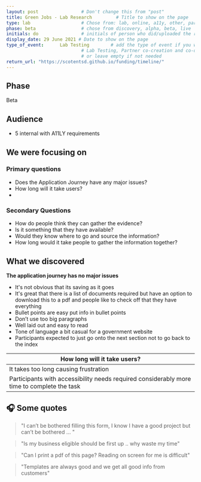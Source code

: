 ```yaml
---
layout: post                # Don't change this from "post"
title: Green Jobs - Lab Research         # Title to show on the page
type: lab                   # Chose from: lab, online, a11y, other, partner
phase: beta                 # chose from discovery, alpha, beta, live
initials: do                # initials of person who did/uploaded the research
display_date: 29 June 2021 # Date to show on the page      
type_of_event:      Lab Testing        # add the type of event if you want it displayed added to the heading when the post if clicked on
                            # Lab Testing, Partner co-creation and co-design, Accessibility, Online research and testing, Events, F2F and testing
                            # or leave empty if not needed
return_url: "https://scotentsd.github.io/funding/timeline/"
---
```


## Phase
   Beta

## Audience
- 5 internal with A11LY requirements

## We were focusing on 
### Primary questions

- Does the Application Journey have any major issues?
- How long will it take users?
- 
### Secondary Questions

- How do people think they can gather the evidence?
- Is it something that they have available?
- Would they know where to go and source the information?
- How long would it take people to gather the information together?

## What we discovered

**The application journey has no major issues**

- It's not obvious that its saving as it goes  
- It's great that there is a list of documents required but have an option to download this to a pdf and people like to check off that they have everything  
- Bullet points are easy put info in bullet points  
- Don’t use too big paragraphs  
- Well laid out and easy to read  
- Tone of language a bit casual for a government website  
- Participants expected to just  go onto the next section not to go back to the index

| How long will it take users?
|---
|It takes too long causing frustration  
|Participants with accessibility needs required considerably more time to complete the task  


## 🎧 Some quotes

>  "I can’t be bothered filling this form, I know I have a good project but can’t be bothered … "

>  "Is my business eligible should be first up .. why waste my time"

> "Can I print a pdf of this page? Reading on screen for me is difficult"

> "Templates are always good and we get all good info from customers"

<!--more-->
